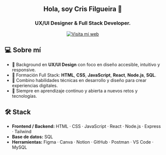 <div align="center">

## Hola, soy Cris Filgueira 👋  
### UX/UI Designer & Full Stack Developer.
[![Visita mi web](https://img.shields.io/badge/Visita%20mi%20web-https%3A%2F%2Fcriscdesign.com-white?style=for-the-badge&logo=globe&logoColor=black)](https://criscdesign.com)



</div>

## 💻 Sobre mí

- 🎨 Background en **UX/UI Design** con foco en diseño accesible, intuitivo y responsive.
- 🧠 Formación Full Stack: **HTML**, **CSS**, **JavaScript**, **React**, **Node.js**, **SQL**.
- 🔄 Combino habilidades técnicas en desarrollo y diseño para crear experiencias digitales.
- 🚀 Siempre en aprendizaje continuo y abierta a nuevos retos y tecnologías.

## 🛠️ Stack

- **Frontend / Backend:** HTML · CSS · JavaScript · React · Node.js · Express · Tailwind 
- **Base de datos:** SQL 
- **Herramientas:** Figma · Canva · Notion · GitHub · Postman · VS Code · MySQL

